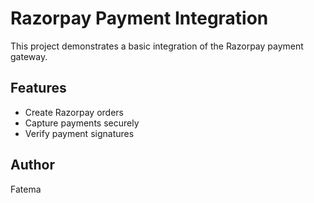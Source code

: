 # Razorpay Payment Integration

This project demonstrates a basic integration of the Razorpay payment gateway.

## Features

- Create Razorpay orders
- Capture payments securely
- Verify payment signatures

## Author

Fatema
